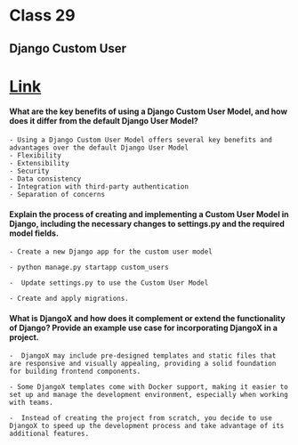 # Class 29

## Django Custom User

#  [Link](./Class29.md)

#### What are the key benefits of using a Django Custom User Model, and how does it differ from the default Django User Model?
    - Using a Django Custom User Model offers several key benefits and advantages over the default Django User Model
    - Flexibility
    - Extensibility
    - Security
    - Data consistency
    - Integration with third-party authentication
    - Separation of concerns



#### Explain the process of creating and implementing a Custom User Model in Django, including the necessary changes to settings.py and the required model fields.
    - Create a new Django app for the custom user model

    - python manage.py startapp custom_users

    -  Update settings.py to use the Custom User Model

    - Create and apply migrations.



#### What is DjangoX and how does it complement or extend the functionality of Django? Provide an example use case for incorporating DjangoX in a project.

    -  DjangoX may include pre-designed templates and static files that are responsive and visually appealing, providing a solid foundation for building frontend components.

    - Some DjangoX templates come with Docker support, making it easier to set up and manage the development environment, especially when working with teams.

    -  Instead of creating the project from scratch, you decide to use DjangoX to speed up the development process and take advantage of its additional features.